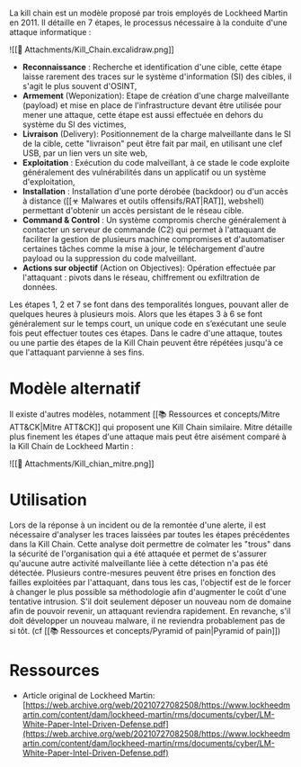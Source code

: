 
La kill chain est un modèle proposé par trois employés  de Lockheed Martin en 2011. Il détaille en 7 étapes, le processus nécessaire à la conduite d'une attaque informatique :

![[📎 Attachments/Kill_Chain.excalidraw.png]]

- **Reconnaissance** : Recherche et identification d'une cible, cette étape laisse rarement des traces sur le système d'information (SI) des cibles, il s'agit le plus souvent d'OSINT, 
- **Armement** (Weponization): Etape de création d'une charge malveillante (payload) et mise en place de l'infrastructure devant être utilisée pour mener une attaque, cette étape est aussi effectuée en dehors du système du SI des victimes, 
- **Livraison** (Delivery): Positionnement de la charge malveillante dans le SI de la cible, cette "livraison" peut être fait par mail, en utilisant une clef USB, par un lien vers un site web,
- **Exploitation** : Exécution du code malveillant, à ce stade le code exploite généralement des vulnérabilités dans un applicatif ou un système d'exploitation,
- **Installation** : Installation d'une porte dérobée (backdoor) ou d'un accès à distance ([[☣ Malwares et outils offensifs/RAT|RAT]], webshell) permettant d'obtenir un accès persistant de le réseau cible.
- **Command & Control** : Un système compromis cherche généralement à contacter un serveur de commande (C2) qui permet à l'attaquant de faciliter la gestion de plusieurs machine compromises et d'automatiser certaines tâches comme la mise à jour, le téléchargement d'autre payload ou la suppression du code malveillant.
- **Actions sur objectif** (Action on Objectives): Opération effectuée par l'attaquant : pivots dans le réseau, chiffrement ou exfiltration de données.

Les étapes 1, 2 et 7 se font dans des temporalités longues, pouvant aller de quelques heures à plusieurs mois. Alors que les étapes 3 à 6 se font généralement sur le temps court, un unique code en s’exécutant une seule fois peut effectuer toutes ces étapes. Dans le cadre d'une attaque, toutes ou une partie des étapes de la Kill Chain peuvent être répétées jusqu'à ce que l'attaquant parvienne à ses fins.

# Modèle alternatif

Il existe d'autres modèles, notamment [[📚 Ressources et concepts/Mitre ATT&CK|Mitre ATT&CK]] qui proposent une Kill Chain similaire. Mitre détaille plus finement les étapes d'une attaque mais peut être aisément comparé à la Kill Chain de Lockheed Martin :

![[📎 Attachments/Kill_chian_mitre.png]]

# Utilisation

Lors de la réponse à un incident ou de la remontée d'une alerte, il est nécessaire d'analyser les traces laissées par toutes les étapes précédentes dans la Kill Chain. Cette analyse doit permettre de colmater les "trous" dans la sécurité de l'organisation qui a été attaquée et permet de s'assurer qu'aucune autre activité malveillante liée à cette détection n'a pas été détectée. Plusieurs contre-mesures peuvent être prises en fonction des failles exploitées par l'attaquant, dans tous les cas, l'objectif est de le forcer à changer le plus possible sa méthodologie afin d'augmenter le coût d'une tentative intrusion. S'il doit seulement déposer un nouveau nom de domaine afin de pouvoir revenir, un attaquant reviendra rapidement. En revanche, s'il doit développer un nouveau malware, il ne reviendra probablement pas de si tôt. (cf [[📚 Ressources et concepts/Pyramid of pain|Pyramid of pain]]) 

# Ressources

- Article original de Lockheed Martin: [https://web.archive.org/web/20210727082508/https://www.lockheedmartin.com/content/dam/lockheed-martin/rms/documents/cyber/LM-White-Paper-Intel-Driven-Defense.pdf](https://web.archive.org/web/20210727082508/https://www.lockheedmartin.com/content/dam/lockheed-martin/rms/documents/cyber/LM-White-Paper-Intel-Driven-Defense.pdf)